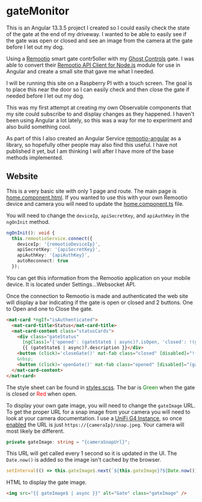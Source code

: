 # gateMonitor

This is an Angular 13.3.5 project I created so I could easily check the state of the gate at the end of my driveway.  I wanted to be able to easily see if the gate was open or closed and see an image from the camera at the gate before I let out my dog.  

Using a [Remootio](https://www.remootio.com/) smart gate contr5oller with my [Ghost Controls](https://ghostcontrols.com) gate.  I was able to convert their [Remootio API Client for Node.js](https://github.com/remootio/remootio-api-client-node) module for use in Angular and create a small site that gave me what I needed.

I will be running this site on a Raspberry PI with a touch screen.  The goal is to place this near the door so I can easily check and then close the gate if needed before I let out my dog.

This was my first attempt at creating my own Observable components that my site could subscribe to and display changes as they happened.  I haven't been using Angular a lot lately, so this was a way for me to experiment and also build something cool.

As part of this I also created an Angular Service [remootio-angular](./projects/remootio-angular/README.md) as a library, so hopefully other people may also find this useful.  I have not published it yet, but I am thinking I will after I have more of the base methods implemented.

## Website

This is a very basic site with only 1 page and route.  The main page is [home.component.html](./src/app/pages/home/home.component.html).  If you wanted to use this with your own Remootio device and camera you will need to update the [home.component.ts](./src/app/pages/home/home.component.ts) file.

You will need to change the `deviceIp`, `apiSecretKey`, and `apiAuthKey` in the `ngOnInit` method.

```ts
ngOnInit(): void {
  this.remootioService.connect({
    deviceIp: '{remootioDeviceIp}',
    apiSecretKey: '{apiSecretKey}',
    apiAuthKey: '{apiAuthKey}',
    autoReconnect: true
  });
```

You can get this information from the Remootio application on your mobile device.  It is located under Settings...Websocket API.

Once the connection to Remootio is made and authenticated the web site will display a bar indicating if the gate is open or closed and 2 buttons.  One to Open and one to Close the gate.

```html
<mat-card *ngIf="isAuthenticated">
  <mat-card-title>Status</mat-card-title>
  <mat-card-content class="statusCards">
    <div class="gateStatus"
      [ngClass]="{'opened': (gateState$ | async)?.isOpen, 'closed': !(gateState$ | async)?.isOpen}">
      {{ (gateState$ | async)?.description }}</div>
    <button (click)='closeGate()' mat-fab class="closed" [disabled]="!(gateState$ | async)?.isOpen">Close</button>
    &nbsp;
    <button (click)='openGate()' mat-fab class="opened" [disabled]="(gateState$ | async)?.isOpen">Open</button>
  </mat-card-content>
</mat-card>
```

The style sheet can be found in [styles.scss](./src/styles.scss).  The bar is <span style="color:green">Green</span> when the gate is closed or <span style="color:red">Red</span> when open.

To display your own gate image, you will need to change the `gateImage` URL.  To get the proper URL for a snap image from your camera you will need to look at your camera documentation.  I use a [UniFi G4 Instance](https://store.ui.com/collections/unifi-protect/products/camera-g4-instant), so once [enabled](https://jjj.blog/2019/12/get-snap-jpeg-from-unifi-protect-cameras/) the URL is just `https://{cameraIp}/snap.jpeg`.  Your camera will most likely be different.

```ts
private gateImage: string = "{cameraSnapUrl}";
```

This URL will get called every 1 second so it is updated in the UI.  The `Date.now()` is added so the image isn't cached by the browser.

```ts
setInterval(() => this.gateImage$.next(`${this.gateImage}?${Date.now()}`), 1000);
```

HTML to display the gate image.
```html
<img src="{{ gateImage$ | async }}" alt="Gate" class="gateImage" />
```

